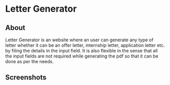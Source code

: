 # Letter Generator


## About
Letter Generator is an website where an user can generate any type of letter whether it can be an offer letter, internship letter, application letter etc. by filing the details in the input field. It is also flexible in the sense that all the input fields are not required while generating the pdf so that it can be done as per the needs.

## Screenshots
